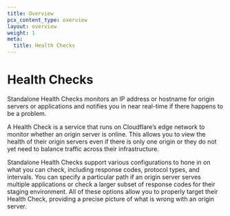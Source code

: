 ```yaml
---
title: Overview
pcx_content_type: overview
layout: overview
weight: 1
meta:
  title: Health Checks
---
```


# Health Checks

Standalone Health Checks monitors an IP address or hostname for origin servers or applications and notifies you in near real-time if there happens to be a problem. 

A Health Check is a service that runs on Cloudflare’s edge network to monitor whether an origin server is online. This allows you to view the health of their origin servers even if there is only one origin or they do not yet need to balance traffic across their infrastructure.

Standalone Health Checks support various configurations to hone in on what you can check, including response codes, protocol types, and intervals. You can specify a particular path if an origin server serves multiple applications or check a larger subset of response codes for their staging environment. All of these options allow you to properly target their Health Check, providing a precise picture of what is wrong with an origin server.
